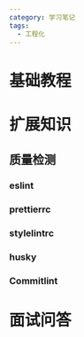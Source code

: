 ```yaml
---
category: 学习笔记
tags:
  - 工程化
---
```


# 基础教程

# 扩展知识

## 质量检测

### eslint

### prettierrc

### stylelintrc

### husky

### Commitlint

# 面试问答